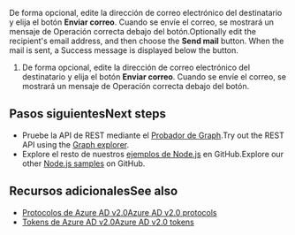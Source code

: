<span data-ttu-id="60a8f-p119">De forma opcional, edite la dirección de correo electrónico del destinatario y elija el botón **Enviar correo**. Cuando se envíe el correo, se mostrará un mensaje de Operación correcta debajo del botón.</span><span class="sxs-lookup"><span data-stu-id="60a8f-p119">Optionally edit the recipient's email address, and then choose the **Send mail** button. When the mail is sent, a Success message is displayed below the button.</span></span> 

1. De forma opcional, edite la dirección de correo electrónico del destinatario y elija el botón **Enviar correo**. Cuando se envíe el correo, se mostrará un mensaje de Operación correcta debajo del botón. 

## <span data-ttu-id="60a8f-180">Pasos siguientes</span><span class="sxs-lookup"><span data-stu-id="60a8f-180">Next steps</span></span>
<a id="next-steps" class="xliff"></a>
- <span data-ttu-id="60a8f-181">Pruebe la API de REST mediante el [Probador de Graph](https://graph.microsoft.io/graph-explorer).</span><span class="sxs-lookup"><span data-stu-id="60a8f-181">Try out the REST API using the [Graph explorer](https://graph.microsoft.io/graph-explorer).</span></span>
- <span data-ttu-id="60a8f-182">Explore el resto de nuestros [ejemplos de Node.js](https://github.com/search?utf8=%E2%9C%93&q=node+sample+user%3Amicrosoftgraph&type=Repositories&ref=searchresults) en GitHub.</span><span class="sxs-lookup"><span data-stu-id="60a8f-182">Explore our other [Node.js samples](https://github.com/search?utf8=%E2%9C%93&q=node+sample+user%3Amicrosoftgraph&type=Repositories&ref=searchresults) on GitHub.</span></span>


## <span data-ttu-id="60a8f-183">Recursos adicionales</span><span class="sxs-lookup"><span data-stu-id="60a8f-183">See also</span></span>
<a id="see-also" class="xliff"></a>
- [<span data-ttu-id="60a8f-184">Protocolos de Azure AD v2.0</span><span class="sxs-lookup"><span data-stu-id="60a8f-184">Azure AD v2.0 protocols</span></span>](https://azure.microsoft.com/en-us/documentation/articles/active-directory-v2-protocols/)
- [<span data-ttu-id="60a8f-185">Tokens de Azure AD v2.0</span><span class="sxs-lookup"><span data-stu-id="60a8f-185">Azure AD v2.0 tokens</span></span>](https://azure.microsoft.com/en-us/documentation/articles/active-directory-v2-tokens/)
